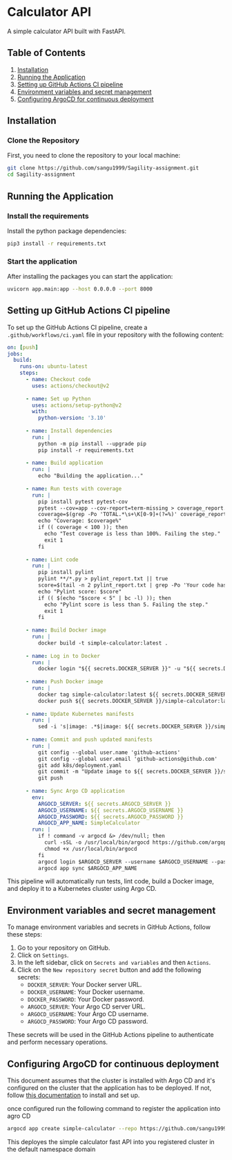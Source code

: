 # Calculator API  
A simple calculator API built with FastAPI.  
  
## Table of Contents  
  
1. [Installation](#installation)  
2. [Running the Application](#running-the-application)  
3. [Setting up GitHub Actions CI pipeline](#setting-up-github-actions-ci-pipeline) 
4. [Environment variables and secret management](#environment-variables-and-secret-management)
5. [Configuring ArgoCD for continuous deployment](#configuring-agrocd-for-continious-deployment)
  
## Installation  
  
### Clone the Repository  
  
First, you need to clone the repository to your local machine:  
  
```bash  
git clone https://github.com/sangu1999/Sagility-assignment.git
cd Sagility-assignment
```

## Running the Application
  
### Install the requirements 
  
Install the python package dependencies:  
  
```bash  
pip3 install -r requirements.txt
```

### Start the application
  
After installing the packages you can start the application:

```bash  
uvicorn app.main:app --host 0.0.0.0 --port 8000
```

## Setting up GitHub Actions CI pipeline

To set up the GitHub Actions CI pipeline, create a `.github/workflows/ci.yaml` file in your repository with the following content:

```yaml
on: [push]  
jobs:  
  build:  
    runs-on: ubuntu-latest  
    steps:  
      - name: Checkout code  
        uses: actions/checkout@v2  
  
      - name: Set up Python  
        uses: actions/setup-python@v2  
        with:  
          python-version: '3.10'  
  
      - name: Install dependencies  
        run: |  
          python -m pip install --upgrade pip  
          pip install -r requirements.txt  
  
      - name: Build application  
        run: |  
          echo "Building the application..."  
  
      - name: Run tests with coverage  
        run: |  
          pip install pytest pytest-cov  
          pytest --cov=app --cov-report=term-missing > coverage_report.txt  
          coverage=$(grep -Po 'TOTAL.*\s+\K[0-9]+(?=%)' coverage_report.txt)  
          echo "Coverage: $coverage%"  
          if (( coverage < 100 )); then  
            echo "Test coverage is less than 100%. Failing the step."  
            exit 1  
          fi    
  
      - name: Lint code  
        run: |  
          pip install pylint  
          pylint **/*.py > pylint_report.txt || true  
          score=$(tail -n 2 pylint_report.txt | grep -Po 'Your code has been rated at \K[0-9.]+')  
          echo "Pylint score: $score"  
          if (( $(echo "$score < 5" | bc -l) )); then  
            echo "Pylint score is less than 5. Failing the step."  
            exit 1  
          fi  
  
      - name: Build Docker image  
        run: |  
          docker build -t simple-calculator:latest .  
  
      - name: Log in to Docker  
        run: |  
          docker login "${{ secrets.DOCKER_SERVER }}" -u "${{ secrets.DOCKER_USERNAME }}" -p "${{ secrets.DOCKER_PASSWORD }}"
  
      - name: Push Docker image  
        run: |  
          docker tag simple-calculator:latest ${{ secrets.DOCKER_SERVER }}/simple-calculator:latest  
          docker push ${{ secrets.DOCKER_SERVER }}/simple-calculator:latest  
  
      - name: Update Kubernetes manifests  
        run: |  
          sed -i 's|image: .*$|image: ${{ secrets.DOCKER_SERVER }}/simple-calculator:latest|' k8s/deployment.yaml  
  
      - name: Commit and push updated manifests  
        run: |  
          git config --global user.name 'github-actions'  
          git config --global user.email 'github-actions@github.com'  
          git add k8s/deployment.yaml  
          git commit -m "Update image to ${{ secrets.DOCKER_SERVER }}/simple-calculator:latest"  
          git push  
  
      - name: Sync Argo CD application  
        env:  
          ARGOCD_SERVER: ${{ secrets.ARGOCD_SERVER }}  
          ARGOCD_USERNAME: ${{ secrets.ARGOCD_USERNAME }}  
          ARGOCD_PASSWORD: ${{ secrets.ARGOCD_PASSWORD }}  
          ARGOCD_APP_NAME: SimpleCalculator 
        run: |  
          if ! command -v argocd &> /dev/null; then  
            curl -sSL -o /usr/local/bin/argocd https://github.com/argoproj/argo-cd/releases/download/v2.0.4/argocd-linux-amd64  
            chmod +x /usr/local/bin/argocd  
          fi  
          argocd login $ARGOCD_SERVER --username $ARGOCD_USERNAME --password $ARGOCD_PASSWORD --insecure  
          argocd app sync $ARGOCD_APP_NAME
```

This pipeline will automatically run tests, lint code, build a Docker image, and deploy it to a Kubernetes cluster using Argo CD.

## Environment variables and secret management

To manage environment variables and secrets in GitHub Actions, follow these steps:

1. Go to your repository on GitHub.
2. Click on `Settings`.
3. In the left sidebar, click on `Secrets and variables` and then `Actions`.
4. Click on the `New repository secret` button and add the following secrets:
   - `DOCKER_SERVER`: Your Docker server URL.
   - `DOCKER_USERNAME`: Your Docker username.
   - `DOCKER_PASSWORD`: Your Docker password.
   - `ARGOCD_SERVER`: Your Argo CD server URL.
   - `ARGOCD_USERNAME`: Your Argo CD username.
   - `ARGOCD_PASSWORD`: Your Argo CD password.

These secrets will be used in the GitHub Actions pipeline to authenticate and perform necessary operations.


## Configuring ArgoCD for continuous deployment

This document assumes that the cluster is installed with Argo CD and it's configured on the cluster that the application has to be deployed. If not, follow [this documentation](https://argo-cd.readthedocs.io/en/stable/getting_started/) to install and set up.

once configured run the following command to register the application into agro CD

```bash  
argocd app create simple-calculator --repo https://github.com/sangu1999/Sagility-assignment.git --path k8s --dest-server https://kubernetes.default.svc --dest-namespace default
```

This deployes the simple calculator fast API into you registered cluster in the default namespace domain
